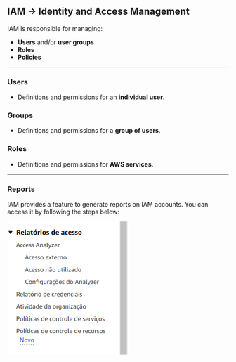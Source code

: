 ## IAM → Identity and Access Management  

IAM is responsible for managing:  

* **Users** and/or **user groups**  
* **Roles**  
* **Policies**  

---

### Users  

* Definitions and permissions for an **individual user**.  

### Groups  

* Definitions and permissions for a **group of users**.  

### Roles  

* Definitions and permissions for **AWS services**.  

---

### Reports  

IAM provides a feature to generate reports on IAM accounts. You can access it by following the steps below:  

![Credential Reports](img/credential-reports.png "Credential Reports")  
